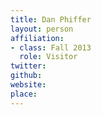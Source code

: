 ```yaml
---
title: Dan Phiffer
layout: person
affiliation:
- class: Fall 2013
  role: Visitor
twitter:
github:
website:
place:
---
```

